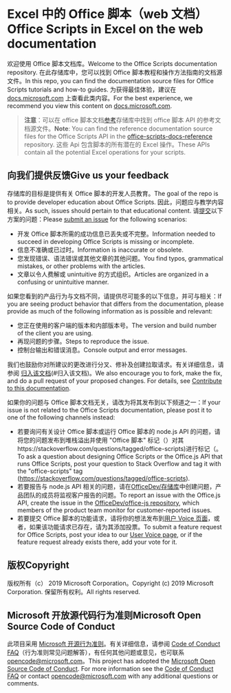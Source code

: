 # <a name="office-scripts-in-excel-on-the-web-documentation"></a><span data-ttu-id="8a462-101">Excel 中的 Office 脚本（web 文档）</span><span class="sxs-lookup"><span data-stu-id="8a462-101">Office Scripts in Excel on the web documentation</span></span>

<span data-ttu-id="8a462-102">欢迎使用 Office 脚本文档库。</span><span class="sxs-lookup"><span data-stu-id="8a462-102">Welcome to the Office Scripts documentation repository.</span></span> <span data-ttu-id="8a462-103">在此存储库中，您可以找到 Office 脚本教程和操作方法指南的文档源文件。</span><span class="sxs-lookup"><span data-stu-id="8a462-103">In this repo, you can find the documentation source files for Office Scripts tutorials and how-to guides.</span></span> <span data-ttu-id="8a462-104">为获得最佳体验，建议在 [docs.microsoft.com](https://docs.microsoft.com/office-scripts-docs) 上查看此类内容。</span><span class="sxs-lookup"><span data-stu-id="8a462-104">For the best experience, we recommend you view this content on [docs.microsoft.com](https://docs.microsoft.com/office-scripts-docs).</span></span>

> <span data-ttu-id="8a462-105">**注意**：可以在 office 脚本文档[参考](https://github.com/OfficeDev/office-scripts-docs-reference)存储库中找到 office 脚本 API 的参考文档源文件。</span><span class="sxs-lookup"><span data-stu-id="8a462-105">**Note**: You can find the reference documentation source files for the Office Scripts API in the [office-scripts-docs-reference](https://github.com/OfficeDev/office-scripts-docs-reference) repository.</span></span> <span data-ttu-id="8a462-106">这些 Api 包含脚本的所有潜在的 Excel 操作。</span><span class="sxs-lookup"><span data-stu-id="8a462-106">These APIs contain all the potential Excel operations for your scripts.</span></span>

## <a name="give-us-your-feedback"></a><span data-ttu-id="8a462-107">向我们提供反馈</span><span class="sxs-lookup"><span data-stu-id="8a462-107">Give us your feedback</span></span>

<span data-ttu-id="8a462-108">存储库的目标是提供有关 Office 脚本的开发人员教育。</span><span class="sxs-lookup"><span data-stu-id="8a462-108">The goal of the repo is to provide developer education about Office Scripts.</span></span> <span data-ttu-id="8a462-109">因此，问题应与教学内容相关。</span><span class="sxs-lookup"><span data-stu-id="8a462-109">As such, issues should pertain to that educational content.</span></span> <span data-ttu-id="8a462-110">请[提交](https://github.com/OfficeDev/office-scripts-docs/issues)以下方案的问题：</span><span class="sxs-lookup"><span data-stu-id="8a462-110">Please [submit an issue](https://github.com/OfficeDev/office-scripts-docs/issues) for the following scenarios:</span></span>

- <span data-ttu-id="8a462-111">开发 Office 脚本所需的成功信息已丢失或不完整。</span><span class="sxs-lookup"><span data-stu-id="8a462-111">Information needed to succeed in developing Office Scripts is missing or incomplete.</span></span>
- <span data-ttu-id="8a462-112">信息不准确或已过时。</span><span class="sxs-lookup"><span data-stu-id="8a462-112">Information is inaccurate or obsolete.</span></span>
- <span data-ttu-id="8a462-113">您发现错误、语法错误或其他文章的其他问题。</span><span class="sxs-lookup"><span data-stu-id="8a462-113">You find typos, grammatical mistakes, or other problems with the articles.</span></span>
- <span data-ttu-id="8a462-114">文章以令人费解或 unintuitive 的方式组织。</span><span class="sxs-lookup"><span data-stu-id="8a462-114">Articles are organized in a confusing or unintuitive manner.</span></span>

<span data-ttu-id="8a462-115">如果您看到的产品行为与文档不同，请提供尽可能多的以下信息，并可与相关：</span><span class="sxs-lookup"><span data-stu-id="8a462-115">If you are seeing product behavior that differs from the documentation, please provide as much of the following information as is possible and relevant:</span></span>

- <span data-ttu-id="8a462-116">您正在使用的客户端的版本和内部版本号。</span><span class="sxs-lookup"><span data-stu-id="8a462-116">The version and build number of the client you are using.</span></span>
- <span data-ttu-id="8a462-117">再现问题的步骤。</span><span class="sxs-lookup"><span data-stu-id="8a462-117">Steps to reproduce the issue.</span></span>
- <span data-ttu-id="8a462-118">控制台输出和错误消息。</span><span class="sxs-lookup"><span data-stu-id="8a462-118">Console output and error messages.</span></span>

<span data-ttu-id="8a462-p104">我们也鼓励你对所建议的更改进行分叉、修补及创建拉取请求。有关详细信息，请参阅 [归入该文档](Contributing.md)(#归入该文档)。</span><span class="sxs-lookup"><span data-stu-id="8a462-p104">We also encourage you to fork, make the fix, and do a pull request of your proposed changes. For details, see [Contribute to this documentation](Contributing.md).</span></span>

<span data-ttu-id="8a462-121">如果你的问题与 Office 脚本文档无关，请改为将其发布到以下频道之一：</span><span class="sxs-lookup"><span data-stu-id="8a462-121">If your issue is not related to the Office Scripts documentation, please post it to one of the following channels instead:</span></span>

- <span data-ttu-id="8a462-122">若要询问有关设计 Office 脚本或运行 Office 脚本的 node.js API 的问题，请将您的问题发布到堆栈溢出并使用 "Office 脚本" 标记（）对其https://stackoverflow.com/questions/tagged/office-scripts)进行标记（。</span><span class="sxs-lookup"><span data-stu-id="8a462-122">To ask a question about designing Office Scripts or the Office.js API that runs Office Scripts, post your question to Stack Overflow and tag it with the "office-scripts" tag (https://stackoverflow.com/questions/tagged/office-scripts).</span></span>
- <span data-ttu-id="8a462-123">若要报告与 node.js API 相关的问题，请在[OfficeDev/存储库](https://github.com/OfficeDev/office-js)中创建问题，产品团队的成员将监视客户报告的问题。</span><span class="sxs-lookup"><span data-stu-id="8a462-123">To report an issue with the Office.js API, create the issue in the [OfficeDev/office-js repository](https://github.com/OfficeDev/office-js), which members of the product team monitor for customer-reported issues.</span></span>
- <span data-ttu-id="8a462-124">若要提交 Office 脚本的功能请求，请将你的想法发布到[用户 Voice 页面](https://excel.uservoice.com/forums/274580-excel-for-the-web?category_id=143439)，或者，如果该功能请求已存在，请为其添加投票。</span><span class="sxs-lookup"><span data-stu-id="8a462-124">To submit a feature request for Office Scripts, post your idea to our [User Voice page](https://excel.uservoice.com/forums/274580-excel-for-the-web?category_id=143439), or if the feature request already exists there, add your vote for it.</span></span>

## <a name="copyright"></a><span data-ttu-id="8a462-125">版权</span><span class="sxs-lookup"><span data-stu-id="8a462-125">Copyright</span></span>

<span data-ttu-id="8a462-126">版权所有（c） 2019 Microsoft Corporation。</span><span class="sxs-lookup"><span data-stu-id="8a462-126">Copyright (c) 2019 Microsoft Corporation.</span></span> <span data-ttu-id="8a462-127">保留所有权利。</span><span class="sxs-lookup"><span data-stu-id="8a462-127">All rights reserved.</span></span>

## <a name="microsoft-open-source-code-of-conduct"></a><span data-ttu-id="8a462-128">Microsoft 开放源代码行为准则</span><span class="sxs-lookup"><span data-stu-id="8a462-128">Microsoft Open Source Code of Conduct</span></span>

<span data-ttu-id="8a462-p106">此项目采用 [Microsoft 开源行为准则](https://opensource.microsoft.com/codeofconduct/)。有关详细信息，请参阅 [Code of Conduct FAQ](https://opensource.microsoft.com/codeofconduct/faq/)（行为准则常见问题解答），有任何其他问题或意见，也可联系 [opencode@microsoft.com](mailto:opencode@microsoft.com)。</span><span class="sxs-lookup"><span data-stu-id="8a462-p106">This project has adopted the [Microsoft Open Source Code of Conduct](https://opensource.microsoft.com/codeofconduct/). For more information see the [Code of Conduct FAQ](https://opensource.microsoft.com/codeofconduct/faq/) or contact [opencode@microsoft.com](mailto:opencode@microsoft.com) with any additional questions or comments.</span></span>
